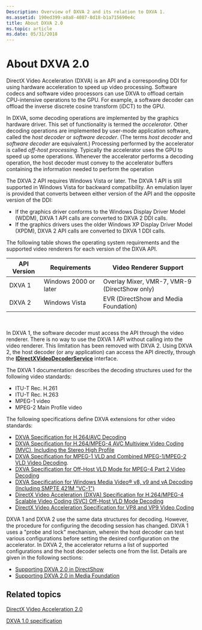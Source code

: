 ```yaml
---
Description: Overview of DXVA 2 and its relation to DXVA 1.
ms.assetid: 190ed399-a8a8-4087-8d18-b1a715690e4c
title: About DXVA 2.0
ms.topic: article
ms.date: 05/31/2018
---
```


# About DXVA 2.0

DirectX Video Acceleration (DXVA) is an API and a corresponding DDI for using hardware acceleration to speed up video processing. Software codecs and software video processors can use DXVA to offload certain CPU-intensive operations to the GPU. For example, a software decoder can offload the inverse discrete cosine transform (iDCT) to the GPU.

In DXVA, some decoding operations are implemented by the graphics hardware driver. This set of functionality is termed the *accelerator*. Other decoding operations are implemented by user-mode application software, called the *host decoder* or *software decoder*. (The terms *host decoder* and *software decoder* are equivalent.) Processing performed by the accelerator is called *off-host processing*. Typically the accelerator uses the GPU to speed up some operations. Whenever the accelerator performs a decoding operation, the host decoder must convey to the accelerator buffers containing the information needed to perform the operation

The DXVA 2 API requires Windows Vista or later. The DXVA 1 API is still supported in Windows Vista for backward compatibility. An emulation layer is provided that converts between either version of the API and the opposite version of the DDI:

-   If the graphics driver conforms to the Windows Display Driver Model (WDDM), DXVA 1 API calls are converted to DXVA 2 DDI calls.
-   If the graphics drivers uses the older Windows XP Display Driver Model (XPDM), DXVA 2 API calls are converted to DXVA 1 DDI calls.

The following table shows the operating system requirements and the supported video renderers for each version of the DXVA API.



| API Version | Requirements          | Video Renderer Support                        |
|-------------|-----------------------|-----------------------------------------------|
| DXVA 1      | Windows 2000 or later | Overlay Mixer, VMR-7, VMR-9 (DirectShow only) |
| DXVA 2      | Windows Vista         | EVR (DirectShow and Media Foundation)         |



 

In DXVA 1, the software decoder must access the API through the video renderer. There is no way to use the DXVA 1 API without calling into the video renderer. This limitation has been removed with DXVA 2. Using DXVA 2, the host decoder (or any application) can access the API directly, through the [**IDirectXVideoDecoderService**](/windows/desktop/api/dxva2api/nn-dxva2api-idirectxvideodecoderservice) interface.

The DXVA 1 documentation describes the decoding structures used for the following video standards:

-   ITU-T Rec. H.261
-   ITU-T Rec. H.263
-   MPEG-1 video
-   MPEG-2 Main Profile video

The following specifications define DXVA extensions for other video standards:

-   [DXVA Specification for H.264/AVC Decoding](https://go.microsoft.com/fwlink/p/?linkid=107379)
-   [DXVA Specification for H.264/MPEG-4 AVC Multiview Video Coding (MVC), Including the Stereo High Profile](https://go.microsoft.com/fwlink/p/?linkid=213080)
-   [DXVA Specification for MPEG-1 VLD and Combined MPEG-1/MPEG-2 VLD Video Decoding](https://go.microsoft.com/fwlink/p/?linkid=213077).
-   [DXVA Specification for Off-Host VLD Mode for MPEG-4 Part 2 Video Decoding]( https://go.microsoft.com/fwlink/p/?linkid=213079)
-   [DXVA Specification for Windows Media Video® v8, v9 and vA Decoding (Including SMPTE 421M "VC-1")](https://go.microsoft.com/fwlink/p/?linkid=107380)
-   [DirectX Video Acceleration (DXVA) Specification for H.264/MPEG-4 Scalable Video Coding (SVC) Off-Host VLD Mode Decoding](https://go.microsoft.com/fwlink/p/?linkid=255393)
-   [DirectX Video Acceleration Specification for VP8 and VP9 Video Coding](https://go.microsoft.com/fwlink/p/?linkid=690237)

DXVA 1 and DXVA 2 use the same data structures for decoding. However, the procedure for configuring the decoding session has changed. DXVA 1 uses a "probe and lock" mechanism, wherein the host decoder can test various configurations before setting the desired configuration on the accelerator. In DXVA 2, the accelerator returns a list of supported configurations and the host decoder selects one from the list. Details are given in the following sections:

-   [Supporting DXVA 2.0 in DirectShow](supporting-dxva-2-0-in-directshow.md)
-   [Supporting DXVA 2.0 in Media Foundation](supporting-dxva-2-0-in-media-foundation.md)

## Related topics

<dl> <dt>

[DirectX Video Acceleration 2.0](directx-video-acceleration-2-0.md)
</dt> <dt>

[DXVA 1.0 specification](https://go.microsoft.com/fwlink/p/?linkid=93647)
</dt> </dl>

 

 



